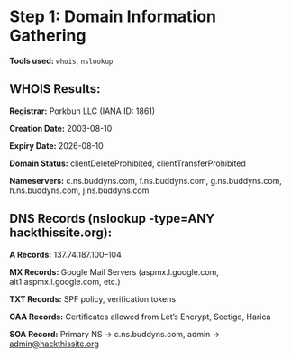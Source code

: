# Step 1: Domain Information Gathering

**Tools used:** `whois`, `nslookup`

## WHOIS Results:

**Registrar:** Porkbun LLC (IANA ID: 1861)

**Creation Date:** 2003-08-10

**Expiry Date:** 2026-08-10

**Domain Status:** clientDeleteProhibited, clientTransferProhibited

**Nameservers:** c.ns.buddyns.com, f.ns.buddyns.com, g.ns.buddyns.com, h.ns.buddyns.com, j.ns.buddyns.com

## DNS Records (nslookup -type=ANY hackthissite.org):

**A Records:** 137.74.187.100–104

**MX Records:** Google Mail Servers (aspmx.l.google.com, alt1.aspmx.l.google.com, etc.)

**TXT Records:** SPF policy, verification tokens

**CAA Records:** Certificates allowed from Let’s Encrypt, Sectigo, Harica

**SOA Record:** Primary NS → c.ns.buddyns.com, admin → admin@hackthissite.org
